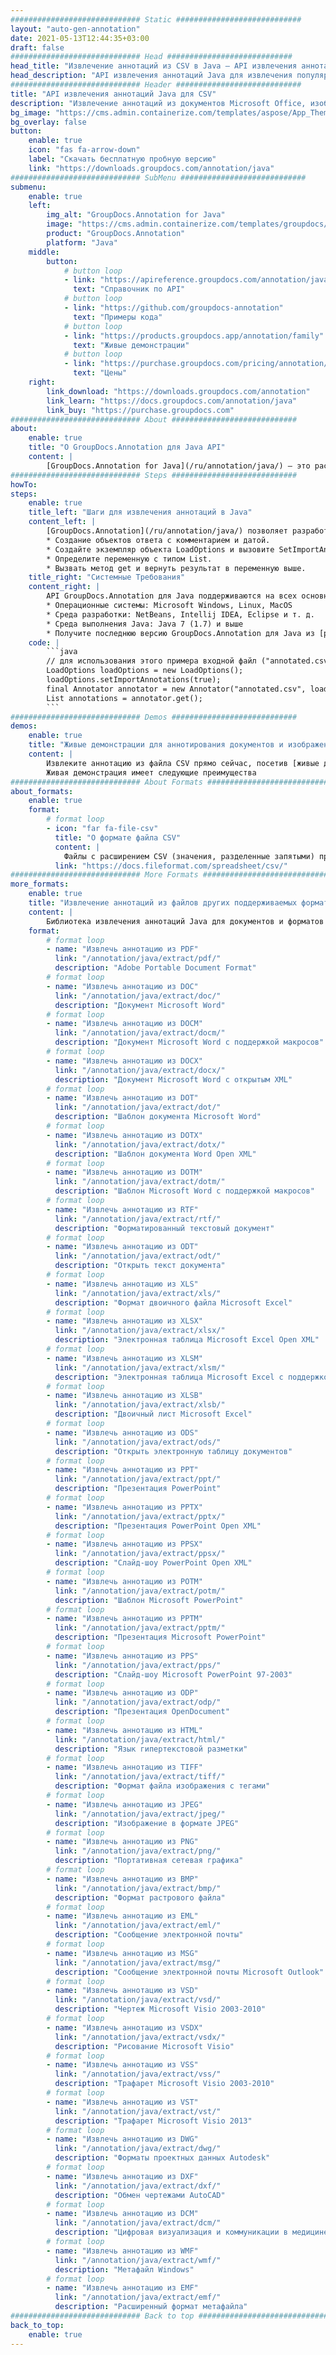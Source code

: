 ```yaml
---
############################# Static ############################
layout: "auto-gen-annotation"
date: 2021-05-13T12:44:35+03:00
draft: false
############################# Head ############################
head_title: "Извлечение аннотаций из CSV в Java — API извлечения аннотаций"
head_description: "API извлечения аннотаций Java для извлечения популярных типов аннотаций из форматов файлов CSV, изображений, рисунков и документов."
############################# Header ############################
title: "API извлечения аннотаций Java для CSV"
description: "Извлечение аннотаций из документов Microsoft Office, изображений, HTML, рисунков и других форматов файлов в любом типе приложения Java."
bg_image: "https://cms.admin.containerize.com/templates/aspose/App_Themes/V3/images/bg/header1.png"
bg_overlay: false
button:
    enable: true
    icon: "fas fa-arrow-down"
    label: "Скачать бесплатную пробную версию"
    link: "https://downloads.groupdocs.com/annotation/java"
############################# SubMenu ############################
submenu:
    enable: true
    left:
        img_alt: "GroupDocs.Annotation for Java"
        image: "https://cms.admin.containerize.com/templates/groupdocs/images/product-logos/90x90-noborder/groupdocs-annotation-java.png"
        product: "GroupDocs.Annotation"
        platform: "Java"
    middle:
        button:
            # button loop
            - link: "https://apireference.groupdocs.com/annotation/java"
              text: "Справочник по API"
            # button loop
            - link: "https://github.com/groupdocs-annotation"
              text: "Примеры кода"
            # button loop
            - link: "https://products.groupdocs.app/annotation/family"
              text: "Живые демонстрации"
            # button loop
            - link: "https://purchase.groupdocs.com/pricing/annotation/java"
              text: "Цены"
    right:
        link_download: "https://downloads.groupdocs.com/annotation"
        link_learn: "https://docs.groupdocs.com/annotation/java"
        link_buy: "https://purchase.groupdocs.com"
############################# About ############################
about:
    enable: true
    title: "О GroupDocs.Annotation для Java API"
    content: |
        [GroupDocs.Annotation for Java](/ru/annotation/java/) — это расширенное решение для управления аннотациями, позволяющее разработчикам просматривать, [добавлять](/annotation/java/add/csv/), обновлять, [удалять](/annotation/java/remove/csv/), извлекать и экспортировать аннотации из изображений и форматов файлов документов. Пользователи могут легко извлекать комментарии, примечания, примечания и различные типы аннотаций, включая текст, графику и водяные знаки, из документов PDF, HTML, Microsoft Word, электронных таблиц Excel, диаграмм Visio, презентаций PowerPoint, рисунков, изображений и многих других форматов файлов. Функция обработки аннотаций может точно считывать аннотации из импортированных документов и позволяет экспортировать обратно в исходный или желаемый формат файла после реализации настройки аннотаций.
############################# Steps ############################
howTo:
steps:
    enable: true
    title_left: "Шаги для извлечения аннотаций в Java"
    content_left: |
        [GroupDocs.Annotation](/ru/annotation/java/) позволяет разработчикам Java легко аннотировать документы и извлекать аннотационную информацию из файлов CSV в любом приложении на основе Java, выполняя несколько простых шагов.
        * Создание объектов ответа с комментарием и датой.
        * Создайте экземпляр объекта LoadOptions и вызовите SetImportAnnotations с аргументом true.
        * Определите переменную с типом List.
        * Вызвать метод get и вернуть результат в переменную выше.
    title_right: "Системные Требования"
    content_right: |
        API GroupDocs.Annotation для Java поддерживаются на всех основных платформах и операционных системах. Перед выполнением приведенного ниже кода убедитесь, что в вашей системе установлены следующие предварительные компоненты.
        * Операционные системы: Microsoft Windows, Linux, MacOS
        * Среда разработки: NetBeans, Intellij IDEA, Eclipse и т. д.
        * Среда выполнения Java: Java 7 (1.7) и выше
        * Получите последнюю версию GroupDocs.Annotation для Java из [репозитория артефактов GroupDocs](https://repository.groupdocs.com/webapp/#/artifacts/browse/tree/General/repo/com/groupdocs/groupdocs-annotation)
    code: |
        ```java
        // для использования этого примера входной файл ("annotated.csv") должен быть с аннотациями
        LoadOptions loadOptions = new LoadOptions();
        loadOptions.setImportAnnotations(true);
        final Annotator annotator = new Annotator("annotated.csv", loadOptions);
        List annotations = annotator.get();
        ```
############################# Demos ############################
demos:
    enable: true
    title: "Живые демонстрации для аннотирования документов и изображений"
    content: |
        Извлеките аннотацию из файла CSV прямо сейчас, посетив [живые демонстрации](https://products.groupdocs.app/annotation/family).  
        Живая демонстрация имеет следующие преимущества
############################# About Formats ############################
about_formats:
    enable: true
    format:
        # format loop
        - icon: "far fa-file-csv"
          title: "О формате файла CSV"
          content: |
            Файлы с расширением CSV (значения, разделенные запятыми) представляют собой простые текстовые файлы, содержащие записи данных со значениями, разделенными запятыми. Каждая строка в CSV-файле — это new запись из набора записей, содержащихся в файле. Такие файлы формируются, когда предполагается перенос данных из одной системы хранения в другую. Поскольку все приложения умеют распознавать записи через запятую, импорт таких файлов данных в базу данных осуществляется очень удобно. Почти все приложения для работы с электронными таблицами, такие как Microsoft Excel или OpenOffice Calc, могут импортировать CSV без особых усилий. Данные, импортированные из таких файлов, располагаются в ячейках электронной таблицы для представления пользователю.
          link: "https://docs.fileformat.com/spreadsheet/csv/"
############################# More Formats ############################
more_formats:
    enable: true
    title: "Извлечение аннотаций из файлов других поддерживаемых форматов"
    content: |
        Библиотека извлечения аннотаций Java для документов и форматов изображений. Получите подробные аннотации некоторых популярных форматов файлов, как указано ниже.
    format: 
        # format loop
        - name: "Извлечь аннотацию из PDF"
          link: "/annotation/java/extract/pdf/"
          description: "Adobe Portable Document Format"
        # format loop
        - name: "Извлечь аннотацию из DOC"
          link: "/annotation/java/extract/doc/"
          description: "Документ Microsoft Word"
        # format loop
        - name: "Извлечь аннотацию из DOCM"
          link: "/annotation/java/extract/docm/"
          description: "Документ Microsoft Word с поддержкой макросов"
        # format loop
        - name: "Извлечь аннотацию из DOCX"
          link: "/annotation/java/extract/docx/"
          description: "Документ Microsoft Word с открытым XML"
        # format loop
        - name: "Извлечь аннотацию из DOT"
          link: "/annotation/java/extract/dot/"
          description: "Шаблон документа Microsoft Word"
        # format loop
        - name: "Извлечь аннотацию из DOTX"
          link: "/annotation/java/extract/dotx/"
          description: "Шаблон документа Word Open XML"
        # format loop
        - name: "Извлечь аннотацию из DOTM"
          link: "/annotation/java/extract/dotm/"
          description: "Шаблон Microsoft Word с поддержкой макросов"
        # format loop
        - name: "Извлечь аннотацию из RTF"
          link: "/annotation/java/extract/rtf/"
          description: "Форматированный текстовый документ"
        # format loop
        - name: "Извлечь аннотацию из ODT"
          link: "/annotation/java/extract/odt/"
          description: "Открыть текст документа"
        # format loop
        - name: "Извлечь аннотацию из XLS"
          link: "/annotation/java/extract/xls/"
          description: "Формат двоичного файла Microsoft Excel"
        # format loop
        - name: "Извлечь аннотацию из XLSX"
          link: "/annotation/java/extract/xlsx/"
          description: "Электронная таблица Microsoft Excel Open XML"
        # format loop
        - name: "Извлечь аннотацию из XLSM"
          link: "/annotation/java/extract/xlsm/"
          description: "Электронная таблица Microsoft Excel с поддержкой макросов"
        # format loop
        - name: "Извлечь аннотацию из XLSB"
          link: "/annotation/java/extract/xlsb/"
          description: "Двоичный лист Microsoft Excel"
        # format loop
        - name: "Извлечь аннотацию из ODS"
          link: "/annotation/java/extract/ods/"
          description: "Открыть электронную таблицу документов"
        # format loop
        - name: "Извлечь аннотацию из PPT"
          link: "/annotation/java/extract/ppt/"
          description: "Презентация PowerPoint"
        # format loop
        - name: "Извлечь аннотацию из PPTX"
          link: "/annotation/java/extract/pptx/"
          description: "Презентация PowerPoint Open XML"
        # format loop
        - name: "Извлечь аннотацию из PPSX"
          link: "/annotation/java/extract/ppsx/"
          description: "Слайд-шоу PowerPoint Open XML"
        # format loop
        - name: "Извлечь аннотацию из POTM"
          link: "/annotation/java/extract/potm/"
          description: "Шаблон Microsoft PowerPoint"
        # format loop
        - name: "Извлечь аннотацию из PPTM"
          link: "/annotation/java/extract/pptm/"
          description: "Презентация Microsoft PowerPoint"
        # format loop
        - name: "Извлечь аннотацию из PPS"
          link: "/annotation/java/extract/pps/"
          description: "Слайд-шоу Microsoft PowerPoint 97-2003"
        # format loop
        - name: "Извлечь аннотацию из ODP"
          link: "/annotation/java/extract/odp/"
          description: "Презентация OpenDocument"
        # format loop
        - name: "Извлечь аннотацию из HTML"
          link: "/annotation/java/extract/html/"
          description: "Язык гипертекстовой разметки"
        # format loop
        - name: "Извлечь аннотацию из TIFF"
          link: "/annotation/java/extract/tiff/"
          description: "Формат файла изображения с тегами"
        # format loop
        - name: "Извлечь аннотацию из JPEG"
          link: "/annotation/java/extract/jpeg/"
          description: "Изображение в формате JPEG"
        # format loop
        - name: "Извлечь аннотацию из PNG"
          link: "/annotation/java/extract/png/"
          description: "Портативная сетевая графика"
        # format loop
        - name: "Извлечь аннотацию из BMP"
          link: "/annotation/java/extract/bmp/"
          description: "Формат растрового файла"
        # format loop
        - name: "Извлечь аннотацию из EML"
          link: "/annotation/java/extract/eml/"
          description: "Сообщение электронной почты"
        # format loop
        - name: "Извлечь аннотацию из MSG"
          link: "/annotation/java/extract/msg/"
          description: "Сообщение электронной почты Microsoft Outlook"
        # format loop
        - name: "Извлечь аннотацию из VSD"
          link: "/annotation/java/extract/vsd/"
          description: "Чертеж Microsoft Visio 2003-2010"
        # format loop
        - name: "Извлечь аннотацию из VSDX"
          link: "/annotation/java/extract/vsdx/"
          description: "Рисование Microsoft Visio"
        # format loop
        - name: "Извлечь аннотацию из VSS"
          link: "/annotation/java/extract/vss/"
          description: "Трафарет Microsoft Visio 2003-2010"
        # format loop
        - name: "Извлечь аннотацию из VST"
          link: "/annotation/java/extract/vst/"
          description: "Трафарет Microsoft Visio 2013"
        # format loop
        - name: "Извлечь аннотацию из DWG"
          link: "/annotation/java/extract/dwg/"
          description: "Форматы проектных данных Autodesk"
        # format loop
        - name: "Извлечь аннотацию из DXF"
          link: "/annotation/java/extract/dxf/"
          description: "Обмен чертежами AutoCAD"
        # format loop
        - name: "Извлечь аннотацию из DCM"
          link: "/annotation/java/extract/dcm/"
          description: "Цифровая визуализация и коммуникации в медицине"
        # format loop
        - name: "Извлечь аннотацию из WMF"
          link: "/annotation/java/extract/wmf/"
          description: "Метафайл Windows"
        # format loop
        - name: "Извлечь аннотацию из EMF"
          link: "/annotation/java/extract/emf/"
          description: "Расширенный формат метафайла"
############################# Back to top ###############################
back_to_top:
    enable: true
---
```

